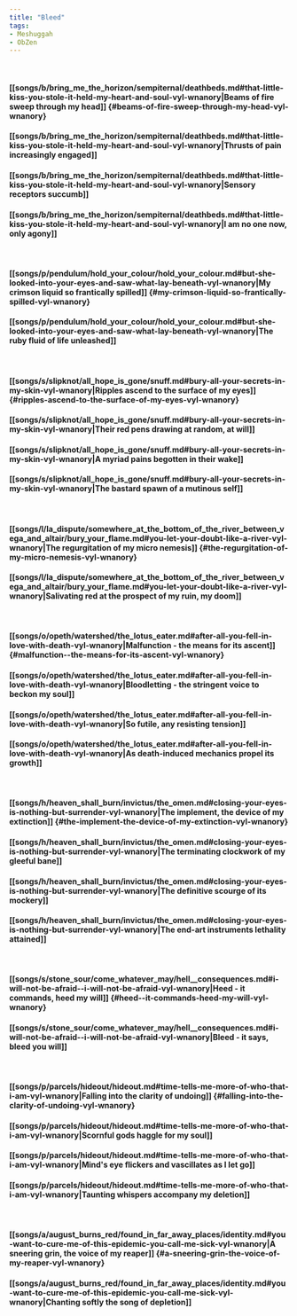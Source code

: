 ```yaml
---
title: "Bleed"
tags:
- Meshuggah
- ObZen
---
```

&nbsp;
#### [[songs/b/bring_me_the_horizon/sempiternal/deathbeds.md#that-little-kiss-you-stole-it-held-my-heart-and-soul-vyl-wnanory|Beams of fire sweep through my head]] {#beams-of-fire-sweep-through-my-head-vyl-wnanory}
#### [[songs/b/bring_me_the_horizon/sempiternal/deathbeds.md#that-little-kiss-you-stole-it-held-my-heart-and-soul-vyl-wnanory|Thrusts of pain increasingly engaged]]
#### [[songs/b/bring_me_the_horizon/sempiternal/deathbeds.md#that-little-kiss-you-stole-it-held-my-heart-and-soul-vyl-wnanory|Sensory receptors succumb]]
#### [[songs/b/bring_me_the_horizon/sempiternal/deathbeds.md#that-little-kiss-you-stole-it-held-my-heart-and-soul-vyl-wnanory|I am no one now, only agony]]
&nbsp;
#### [[songs/p/pendulum/hold_your_colour/hold_your_colour.md#but-she-looked-into-your-eyes-and-saw-what-lay-beneath-vyl-wnanory|My crimson liquid so frantically spilled]] {#my-crimson-liquid-so-frantically-spilled-vyl-wnanory}
#### [[songs/p/pendulum/hold_your_colour/hold_your_colour.md#but-she-looked-into-your-eyes-and-saw-what-lay-beneath-vyl-wnanory|The ruby fluid of life unleashed]]
&nbsp;
#### [[songs/s/slipknot/all_hope_is_gone/snuff.md#bury-all-your-secrets-in-my-skin-vyl-wnanory|Ripples ascend to the surface of my eyes]] {#ripples-ascend-to-the-surface-of-my-eyes-vyl-wnanory}
#### [[songs/s/slipknot/all_hope_is_gone/snuff.md#bury-all-your-secrets-in-my-skin-vyl-wnanory|Their red pens drawing at random, at will]]
#### [[songs/s/slipknot/all_hope_is_gone/snuff.md#bury-all-your-secrets-in-my-skin-vyl-wnanory|A myriad pains begotten in their wake]]
#### [[songs/s/slipknot/all_hope_is_gone/snuff.md#bury-all-your-secrets-in-my-skin-vyl-wnanory|The bastard spawn of a mutinous self]]
&nbsp;
#### [[songs/l/la_dispute/somewhere_at_the_bottom_of_the_river_between_vega_and_altair/bury_your_flame.md#you-let-your-doubt-like-a-river-vyl-wnanory|The regurgitation of my micro nemesis]] {#the-regurgitation-of-my-micro-nemesis-vyl-wnanory}
#### [[songs/l/la_dispute/somewhere_at_the_bottom_of_the_river_between_vega_and_altair/bury_your_flame.md#you-let-your-doubt-like-a-river-vyl-wnanory|Salivating red at the prospect of my ruin, my doom]]
&nbsp;
#### [[songs/o/opeth/watershed/the_lotus_eater.md#after-all-you-fell-in-love-with-death-vyl-wnanory|Malfunction - the means for its ascent]] {#malfunction--the-means-for-its-ascent-vyl-wnanory}
#### [[songs/o/opeth/watershed/the_lotus_eater.md#after-all-you-fell-in-love-with-death-vyl-wnanory|Bloodletting - the stringent voice to beckon my soul]]
#### [[songs/o/opeth/watershed/the_lotus_eater.md#after-all-you-fell-in-love-with-death-vyl-wnanory|So futile, any resisting tension]]
#### [[songs/o/opeth/watershed/the_lotus_eater.md#after-all-you-fell-in-love-with-death-vyl-wnanory|As death-induced mechanics propel its growth]]
&nbsp;
#### [[songs/h/heaven_shall_burn/invictus/the_omen.md#closing-your-eyes-is-nothing-but-surrender-vyl-wnanory|The implement, the device of my extinction]] {#the-implement-the-device-of-my-extinction-vyl-wnanory}
#### [[songs/h/heaven_shall_burn/invictus/the_omen.md#closing-your-eyes-is-nothing-but-surrender-vyl-wnanory|The terminating clockwork of my gleeful bane]]
#### [[songs/h/heaven_shall_burn/invictus/the_omen.md#closing-your-eyes-is-nothing-but-surrender-vyl-wnanory|The definitive scourge of its mockery]]
#### [[songs/h/heaven_shall_burn/invictus/the_omen.md#closing-your-eyes-is-nothing-but-surrender-vyl-wnanory|The end-art instruments lethality attained]]
&nbsp;
#### [[songs/s/stone_sour/come_whatever_may/hell__consequences.md#i-will-not-be-afraid--i-will-not-be-afraid-vyl-wnanory|Heed - it commands, heed my will]] {#heed--it-commands-heed-my-will-vyl-wnanory}
#### [[songs/s/stone_sour/come_whatever_may/hell__consequences.md#i-will-not-be-afraid--i-will-not-be-afraid-vyl-wnanory|Bleed - it says, bleed you will]]
&nbsp;
#### [[songs/p/parcels/hideout/hideout.md#time-tells-me-more-of-who-that-i-am-vyl-wnanory|Falling into the clarity of undoing]] {#falling-into-the-clarity-of-undoing-vyl-wnanory}
#### [[songs/p/parcels/hideout/hideout.md#time-tells-me-more-of-who-that-i-am-vyl-wnanory|Scornful gods haggle for my soul]]
#### [[songs/p/parcels/hideout/hideout.md#time-tells-me-more-of-who-that-i-am-vyl-wnanory|Mind's eye flickers and vascillates as I let go]]
#### [[songs/p/parcels/hideout/hideout.md#time-tells-me-more-of-who-that-i-am-vyl-wnanory|Taunting whispers accompany my deletion]]
&nbsp;
#### [[songs/a/august_burns_red/found_in_far_away_places/identity.md#you-want-to-cure-me-of-this-epidemic-you-call-me-sick-vyl-wnanory|A sneering grin, the voice of my reaper]] {#a-sneering-grin-the-voice-of-my-reaper-vyl-wnanory}
#### [[songs/a/august_burns_red/found_in_far_away_places/identity.md#you-want-to-cure-me-of-this-epidemic-you-call-me-sick-vyl-wnanory|Chanting softly the song of depletion]]
